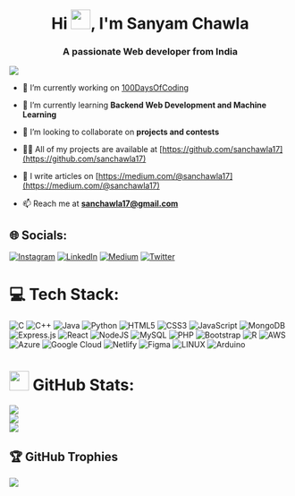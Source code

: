 <h1 align="center">Hi <img src="https://media.giphy.com/media/hvRJCLFzcasrR4ia7z/giphy.gif" width="35">, I'm Sanyam Chawla</h1>
<h3 align="center">A passionate Web developer from India</h3>

[![](https://visitcount.itsvg.in/api?id=sanchawla17&icon=0&color=0)](https://visitcount.itsvg.in)

- 🔭 I’m currently working on [100DaysOfCoding](https://github.com/sanchawla17/100DaysOfCoding)

- 🌱 I’m currently learning **Backend Web Development and Machine Learning**

- 🤝 I’m looking to collaborate on **projects and contests**

- 👨‍💻 All of my projects are available at [https://github.com/sanchawla17](https://github.com/sanchawla17)

- 📝 I write articles on [https://medium.com/@sanchawla17](https://medium.com/@sanchawla17)

- 📫 Reach me at **sanchawla17@gmail.com**

## 🌐 Socials:
[![Instagram](https://img.shields.io/badge/Instagram-%23E4405F.svg?logo=Instagram&logoColor=white)](https://instagram.com/sanyamchawla17) [![LinkedIn](https://img.shields.io/badge/LinkedIn-%230077B5.svg?logo=linkedin&logoColor=white)](https://linkedin.com/in/sanyam-chawla-b6b34019b) [![Medium](https://img.shields.io/badge/Medium-12100E?logo=medium&logoColor=white)](https://medium.com/@sanchawla17) [![Twitter](https://img.shields.io/badge/Twitter-%231DA1F2.svg?logo=Twitter&logoColor=white)](https://twitter.com/sanyamchawla_17) 

# 💻 Tech Stack:
![C](https://img.shields.io/badge/c-%2300599C.svg?style=for-the-badge&logo=c&logoColor=white) ![C++](https://img.shields.io/badge/c++-%2300599C.svg?style=for-the-badge&logo=c%2B%2B&logoColor=white) ![Java](https://img.shields.io/badge/java-%23ED8B00.svg?style=for-the-badge&logo=java&logoColor=white)  ![Python](https://img.shields.io/badge/python-3670A0?style=for-the-badge&logo=python&logoColor=ffdd54) ![HTML5](https://img.shields.io/badge/html5-%23E34F26.svg?style=for-the-badge&logo=html5&logoColor=white) ![CSS3](https://img.shields.io/badge/css3-%231572B6.svg?style=for-the-badge&logo=css3&logoColor=white) ![JavaScript](https://img.shields.io/badge/javascript-%23323330.svg?style=for-the-badge&logo=javascript&logoColor=%23F7DF1E) ![MongoDB](https://img.shields.io/badge/MongoDB-%234ea94b.svg?style=for-the-badge&logo=mongodb&logoColor=white)  ![Express.js](https://img.shields.io/badge/express.js-%23404d59.svg?style=for-the-badge&logo=express&logoColor=%2361DAFB) ![React](https://img.shields.io/badge/react-%2320232a.svg?style=for-the-badge&logo=react&logoColor=%2361DAFB) ![NodeJS](https://img.shields.io/badge/node.js-6DA55F?style=for-the-badge&logo=node.js&logoColor=white) ![MySQL](https://img.shields.io/badge/mysql-%2300f.svg?style=for-the-badge&logo=mysql&logoColor=white) ![PHP](https://img.shields.io/badge/php-%23777BB4.svg?style=for-the-badge&logo=php&logoColor=white)  ![Bootstrap](https://img.shields.io/badge/bootstrap-%23563D7C.svg?style=for-the-badge&logo=bootstrap&logoColor=white) ![R](https://img.shields.io/badge/r-%23276DC3.svg?style=for-the-badge&logo=r&logoColor=white) ![AWS](https://img.shields.io/badge/AWS-%23FF9900.svg?style=for-the-badge&logo=amazon-aws&logoColor=white) ![Azure](https://img.shields.io/badge/azure-%230072C6.svg?style=for-the-badge&logo=azure-devops&logoColor=white) ![Google Cloud](https://img.shields.io/badge/Google%20Cloud-%234285F4.svg?style=for-the-badge&logo=google-cloud&logoColor=white) ![Netlify](https://img.shields.io/badge/netlify-%23000000.svg?style=for-the-badge&logo=netlify&logoColor=#00C7B7)	![Figma](https://img.shields.io/badge/figma-%23F24E1E.svg?style=for-the-badge&logo=figma&logoColor=white) ![LINUX](https://img.shields.io/badge/Linux-FCC624?style=for-the-badge&logo=linux&logoColor=black) ![Arduino](https://img.shields.io/badge/-Arduino-00979D?style=for-the-badge&logo=Arduino&logoColor=white)

# <img src = "https://media.tenor.com/LSHKMiRdLggAAAAi/statistics-trending-up.gif" width = 35px> GitHub Stats:
![](https://github-readme-stats.vercel.app/api?username=sanchawla17&theme=highcontrast&hide_border=false&include_all_commits=true&count_private=false)<br/>
![](https://github-readme-streak-stats.herokuapp.com/?user=sanchawla17&theme=highcontrast&hide_border=false)<br/>
![](https://github-readme-stats.vercel.app/api/top-langs/?username=sanchawla17&theme=highcontrast&hide_border=false&include_all_commits=true&count_private=false&layout=compact)

## 🏆 GitHub Trophies
![](https://github-profile-trophy.vercel.app/?username=sanchawla17&theme=tokyonight&no-frame=false&no-bg=true&margin-w=4)

